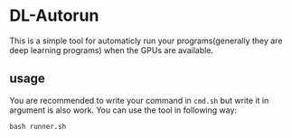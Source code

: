 # DL-Autorun
This is a simple tool for automaticly run your programs(generally they are deep learning programs) when the GPUs are available.
## usage
You are recommended to write your command in `cmd.sh` but write it in argument is also work.
You can use the tool in following way:
```
bash runner.sh 
```